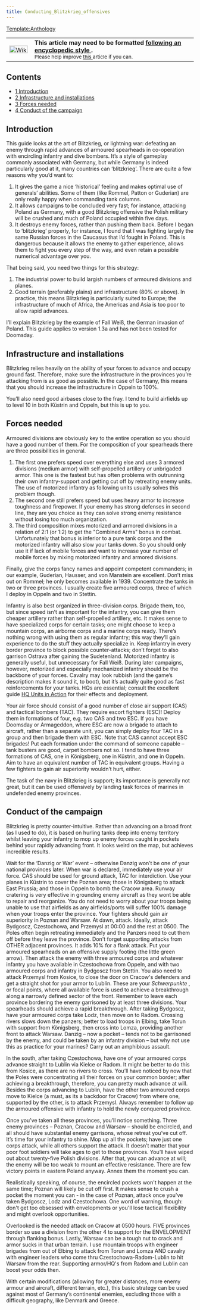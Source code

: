 ```yaml
---
title: Conducting_Blitzkrieg_offensives
---
```


[Template:Anthology](/wiki/index.php?title=Template:Anthology&action=edit&redlink=1 "Template:Anthology (page does not exist)")

<table class="metadata plainlinks ambox ambox-style" style=""><tbody><tr><td class="mbox-image"><div style="width: 52px;"><a class="image" href="/wiki/File:Wikitext.png"><img alt="Wikitext.png" data-file-height="20" data-file-width="50" data-url="https://central.paradoxwikis.com/images/2/2f/Wikitext.png" decoding="async" height="20" loading="lazy" src="https://central.paradoxwikis.com/images/2/2f/Wikitext.png" width="50"></a></div></td><td class="mbox-text" style=""><b>This article may need to be formatted <a href="/wiki/Template:Wikify" title="Template:Wikify">following an encyclopedic style </a>.</b><br><small>Please help improve <a class="external text" href="https://hoi2.paradoxwikis.com/index.php?title=Conducting_Blitzkrieg_offensives&amp;action=edit" rel="nofollow">this </a>article if you can.</small></td></tr></tbody></table>

## Contents

- [1 Introduction](#Introduction)
- [2 Infrastructure and installations](#Infrastructure_and_installations)
- [3 Forces needed](#Forces_needed)
- [4 Conduct of the campaign](#Conduct_of_the_campaign)

## Introduction

This guide looks at the art of Blitzkrieg, or lightning war: defeating an enemy through rapid advances of armoured spearheads in co-operation with encircling infantry and dive bombers. It’s a style of gameplay commonly associated with Germany, but while Germany is indeed particularly good at it, many countries can ‘blitzkrieg’. There are quite a few reasons why you’d want to:

1.  It gives the game a nice ‘historical’ feeling and makes optimal use of generals’ abilities. Some of them (like Rommel, Patton or Guderian) are only really happy when commanding tank columns.
2.  It allows campaigns to be concluded very fast; for instance, attacking Poland as Germany, with a good Blitzkrieg offensive the Polish military will be crushed and much of Poland occupied within five days.
3.  It destroys enemy forces, rather than pushing them back. Before I began to ‘blitzkrieg’ properly, for instance, I found that I was fighting largely the same Russian forces in the Caucasus that I’d fought in Poland. This is dangerous because it allows the enemy to gather experience, allows them to fight you every step of the way, and even retain a possible numerical advantage over you.

That being said, you need two things for this strategy:

1.  The industrial power to build largish numbers of armoured divisions and planes.
2.  Good terrain (preferably plains) and infrastructure (80% or above). In practice, this means Blitzkrieg is particularly suited to Europe; the infrastructure of much of Africa, the Americas and Asia is too poor to allow rapid advances.

I’ll explain Blitzkrieg by the example of Fall Weiß, the German invasion of Poland. This guide applies to version 1.3a and has not been tested for Doomsday.

## Infrastructure and installations

Blitzkrieg relies heavily on the ability of your forces to advance and occupy ground fast. Therefore, make sure the infrastructure in the provinces you’re attacking from is as good as possible. In the case of Germany, this means that you should increase the infrastructure in Oppeln to 100%.

You’ll also need good airbases close to the fray. I tend to build airfields up to level 10 in both Küstrin and Oppeln, but this is up to you.

## Forces needed

Armoured divisions are obviously key to the entire operation so you should have a good number of them. For the composition of your spearheads there are three possibilities in general.

1.  The first one prefers speed over everything else and uses 3 armored divisions (medium armor) with self-propelled artillery or unbrigaded armor. This one is the fastest but has often problems with outrunning their own infantry-support and getting cut off by retreating enemy units. The use of motorized infantry as following units usually solves this problem though.
2.  The second one still prefers speed but uses heavy armor to increase toughness and firepower. If your enemy has strong defenses in second line, they are you choice as they can solve strong enemy resistance without losing too much organization.
3.  The third composition mixes motorized and armored divisions in a relation of 2:1 (or 1:2) to get the "Combined Arms" bonus in combat. Unfortunately that bonus is inferior to a pure tank corps and the motorized infantry will also slow your tanks down. So you should only use it if lack of mobile forces and want to increase your number of mobile forces by mixing motorized infantry and armored divisions.

Finally, give the corps fancy names and appoint competent commanders; in our example, Guderian, Hausser, and von Manstein are excellent. Don’t miss out on Rommel; he only becomes available in 1939. Concentrate the tanks in two or three provinces. I usually create five armoured corps, three of which I deploy in Oppeln and two in Stettin.

Infantry is also best organized in three-division corps. Brigade them, too, but since speed isn’t as important for the infantry, you can give them cheaper artillery rather than self-propelled artillery, etc. It makes sense to have specialized corps for certain tasks; one might choose to keep a mountain corps, an airborne corps and a marine corps ready. There’s nothing wrong with using them as regular infantry; this way they’ll gain experience to do the stuff they actually specialize in. Keep infantry in every border province to block possible counter-attacks; don’t forget to also garrison Ostrava after gaining the Sudetenland. Motorized infantry is generally useful, but unnecessary for Fall Weiß. During later campaigns, however, motorized and especially mechanized infantry should be the backbone of your forces. Cavalry may look rubbish (and the game’s description makes it sound it, to boot), but it’s actually quite good as fast reinforcements for your tanks. HQs are essential; consult the excellent guide [HQ Units in Action](/wiki/HQ_Units_in_Action "HQ Units in Action") for their effects and deployment.

Your air force should consist of a good number of close air support (CAS) and tactical bombers (TAC). They require escort fighters (ESC)! Deploy them in formations of four, e.g. two CAS and two ESC. If you have Doomsday or Armageddon, where ESC are now a brigade to attach to aircraft, rather than a separate unit, you can simply deploy four TAC in a group and then brigade them with ESC. Note that CAS cannot accept ESC brigades! Put each formation under the command of someone capable – tank busters are good, carpet bombers not so. I tend to have three formations of CAS, one in Königsberg, one in Küstrin, and one in Oppeln. Aim to have an equivalent number of TAC in equivalent groups. Having a few fighters to gain air superiority wouldn’t hurt, either.

The task of the navy in Blitzkrieg is support; its importance is generally not great, but it can be used offensively by landing task forces of marines in undefended enemy provinces.

## Conduct of the campaign

Blitzkrieg is pretty counter-intuitive. Rather than advancing on a broad front (as I used to do), it is based on hurling tanks deep into enemy territory whilst leaving your infantry to mop up enemy forces caught in pockets behind your rapidly advancing front. It looks weird on the map, but achieves incredible results.

Wait for the ‘Danzig or War’ event – otherwise Danzig won’t be one of your national provinces later. When war is declared, immediately use your air force. CAS should be used for ground attack, TAC for interdiction. Use your planes in Küstrin to cover the Poznan area; those in Königsberg to attack East Prussia; and those in Oppeln to bomb the Cracow area. Runway cratering is very effective in grounding enemy aircraft as they wont be able to repair and reorganize. You do not need to worry about your troops being unable to use that airfields as any airfields/ports will suffer 100% damage when your troops enter the province. Your fighters should gain air superiority in Poznan and Warsaw. At dawn, attack. Ideally, attack Bydgoscz, Czestochowa, and Przemysl at 00:00 and the rest at 0500. The Poles often begin retreating immediately and the Panzers need to cut them off before they leave the province. Don't forget supporting attacks from OTHER adjacent provinces. It adds 10% for a flank attack. Put your armoured spearheads on an offensive supply footing (the little green arrow). Then attack the enemy with three armoured corps and whatever infantry you have available in Czestochowa from Oppeln, and with two armoured corps and infantry in Bydgoscz from Stettin. You also need to attack Przemysl from Kosice, to close the door on Cracow's defenders and get a straight shot for your armor to Lublin. These are your _Schwerpunkte_ , or focal points, where all available force is used to achieve a breakthrough along a narrowly defined sector of the front. Remember to leave each province bordering the enemy garrisoned by at least three divisions. Your spearheads should achieve a rapid breakthrough. After taking Bydgoscz, have your armoured corps take Lodz, then move on to Radom. Crossing rivers slows down the panzers; better to load troops in Elbing, take Torun with support from Königsberg, then cross into Lomza, providing another front to attack Warsaw. Danzig – now a pocket – tends not to be garrisoned by the enemy, and could be taken by an infantry division – but why not use this as practice for your marines? Carry out an amphibious assault.

In the south, after taking Czestochowa, have one of your armoured corps advance straight to Lublin via Kielce or Radom. It might be better to do this from Kosice, as there are no rivers to cross. You’ll have noticed by now that the Poles were concentrating all their forces on your common border; after achieving a breakthrough, therefore, you can pretty much advance at will. Besides the corps advancing to Lublin, have the other two armoured corps move to Kielce (a must, as its a backdoor for Cracow) from where one, supported by the other, is to attack Przemysl. Always remember to follow up the armoured offensive with infantry to hold the newly conquered province.

Once you’ve taken all these provinces, you’ll notice something. Three enemy provinces – Poznan, Cracow and Warsaw – should be encircled, and all should have substantial enemy garrisons, whose retreat you’ve cut off. It’s time for your infantry to shine. Mop up all the pockets; have just one corps attack, while all others support the attack. It doesn’t matter that your poor foot soldiers will take ages to get to those provinces. You’ll have wiped out about twenty-five Polish divisions. After that, you can advance at will; the enemy will be too weak to mount an effective resistance. There are few victory points in eastern Poland anyway. Annex them the moment you can.

Realistically speaking, of course, the encircled pockets won't happen at the same time; Poznan will likely be cut off first. It makes sense to crush a pocket the moment you can - in the case of Poznan, attack once you've taken Bydgoscz, Lodz and Czestochowa. One word of warning, though: don't get too obsessed with envelopments or you'll lose tactical flexibility and might overlook opportunities.

Overlooked is the needed attack on Cracow at 0500 hours. FIVE provinces border so use a division from the other 4 to support for the ENVELOPMENT through flanking bonus. Lastly, Warsaw can be a tough nut to crack and armor sucks in that urban terrain. I use mountain troops with engineer brigades from out of Elbing to attack from Torun and Lomza AND cavalry with engineer leaders who come thru Czestochowa-Radom-Lublin to hit Warsaw from the rear. Supporting armor/HQ's from Radom and Lublin can boost your odds then.

With certain modifications (allowing for greater distances, more enemy armour and aircraft, different terrain, etc.), this basic strategy can be used against most of Germany’s continental enemies, excluding those with a difficult geography, like Denmark and Greece.
